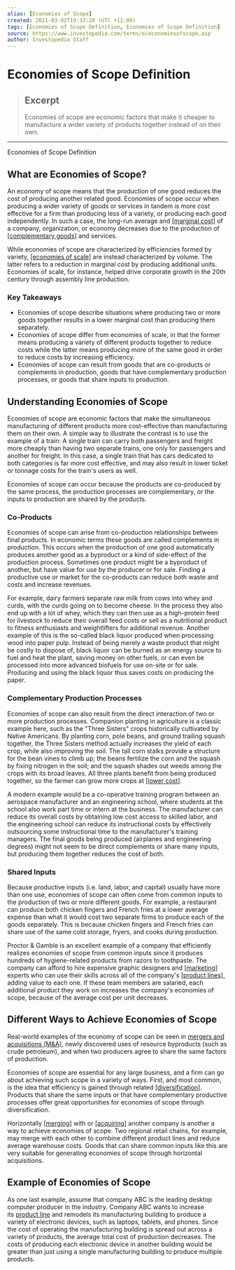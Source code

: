 ```yaml
---
alias: [Economies of Scope]
created: 2021-03-02T19:33:20 (UTC +11:00)
tags: [Economies of Scope Definition, Economies of Scope Definition]
source: https://www.investopedia.com/terms/e/economiesofscope.asp
author: Investopedia Staff
---
```


# Economies of Scope Definition

> ## Excerpt
> Economies of scope are economic factors that make it cheaper to manufacture a wider variety of products together instead of on their own.

---

Economies of Scope Definition
## What are Economies of Scope?

An economy of scope means that the production of one good reduces the cost of producing another related good. Economies of scope occur when producing a wider variety of goods or services in tandem is more cost effective for a firm than producing less of a variety, or producing each good independently. In such a case, the long-run average and [[marginal cost]](https://www.investopedia.com/terms/m/marginalcostofproduction.asp) of a company, organization, or economy decreases due to the production of [[complementary goods]](https://www.investopedia.com/terms/c/complement.asp) and services.

While economies of scope are characterized by efficiencies formed by variety, [[economies of scale]](https://www.investopedia.com/terms/e/economiesofscale.asp) are instead characterized by volume. The latter refers to a reduction in marginal cost by producing additional units. Economies of scale, for instance, helped drive corporate growth in the 20th century through assembly line production.

### Key Takeaways

-   Economies of scope describe situations where producing two or more goods together results in a lower marginal cost than producing them separately.
-   Economies of scope differ from economies of scale, in that the former means producing a variety of different products together to reduce costs while the latter means producing more of the same good in order to reduce costs by increasing efficiency.
-   Economies of scope can result from goods that are co-products or complements in production, goods that have complementary production processes, or goods that share inputs to production.

## Understanding Economies of Scope

Economies of scope are economic factors that make the simultaneous manufacturing of different products more cost-effective than manufacturing them on their own. A simple way to illustrate the contrast is to use the example of a train: A single train can carry both passengers and freight more cheaply than having two separate trains, one only for passengers and another for freight. In this case, a single train that has cars dedicated to both categories is far more cost effective, and may also result in lower ticket or tonnage costs for the train's users as well.

Economies of scope can occur because the products are co-produced by the same process, the production processes are complementary, or the inputs to production are shared by the products.

### Co-Products

Economies of scope can arise from co-production relationships between final products. In economic terms these goods are called complements in production. This occurs when the production of one good automatically produces another good as a byproduct or a kind of side-effect of the production process. Sometimes one product might be a byproduct of another, but have value for use by the producer or for sale. Finding a productive use or market for the co-products can reduce both waste and costs and increase revenues.

For example, dairy farmers separate raw milk from cows into whey and curds, with the curds going on to become cheese. In the process they also end up with a lot of whey, which they can then use as a high-protein feed for livestock to reduce their overall feed costs or sell as a nutritional product to fitness enthusiasts and weightlifters for additional revenue. Another example of this is the so-called black liquor produced when processing wood into paper pulp. Instead of being merely a waste product that might be costly to dispose of, black liquor can be burned as an energy source to fuel and heat the plant, saving money on other fuels, or can even be processed into more advanced biofuels for use on-site or for sale. Producing and using the black liquor thus saves costs on producing the paper.

### Complementary Production Processes

Economies of scope can also result from the direct interaction of two or more production processes. Companion planting in agriculture is a classic example here, such as the "Three Sisters" crops historically cultivated by Native Americans. By planting corn, pole beans, and ground trailing squash together, the Three Sisters method actually increases the yield of each crop, while also improving the soil. The tall corn stalks provide a structure for the bean vines to climb up; the beans fertilize the corn and the squash by fixing nitrogen in the soil; and the squash shades out weeds among the crops with its broad leaves. All three plants benefit from being produced together, so the farmer can grow more crops at [[lower cost]](https://www.investopedia.com/terms/l/low-cost-producer.asp).

A modern example would be a co-operative training program between an aerospace manufacturer and an engineering school, where students at the school also work part time or intern at the business. The manufacturer can reduce its overall costs by obtaining low cost access to skilled labor, and the engineering school can reduce its instructional costs by effectively outsourcing some instructional time to the manufacturer's training managers. The final goods being produced (airplanes and engineering degrees) might not seem to be direct complements or share many inputs, but producing them together reduces the cost of both.

### Shared Inputs

Because productive inputs (i.e. land, labor, and capital) usually have more than one use, economies of scope can often come from common inputs to the production of two or more different goods. For example, a restaurant can produce both chicken fingers and French fries at a lower average expense than what it would cost two separate firms to produce each of the goods separately. This is because chicken fingers and French fries can share use of the same cold storage, fryers, and cooks during production.

Proctor & Gamble is an excellent example of a company that efficiently realizes economies of scope from common inputs since it produces hundreds of hygiene-related products from razors to toothpaste. The company can afford to hire expensive graphic designers and [[marketing]](https://www.investopedia.com/terms/m/marketing.asp) experts who can use their skills across all of the company's [[product lines]](https://www.investopedia.com/terms/p/product-line.asp), adding value to each one. If these team members are salaried, each additional product they work on increases the company's economies of scope, because of the average cost per unit decreases.

## Different Ways to Achieve Economies of Scope

Real-world examples of the economy of scope can be seen in [mergers and acquisitions (M&A)](https://www.investopedia.com/terms/m/mergersandacquisitions.asp), newly discovered uses of resource byproducts (such as crude petroleum), and when two producers agree to share the same factors of production. 

Economies of scope are essential for any large business, and a firm can go about achieving such scope in a variety of ways. First, and most common, is the idea that efficiency is gained through related [[diversification]](https://www.investopedia.com/terms/d/diversification.asp). Products that share the same inputs or that have complementary productive processes offer great opportunities for economies of scope through diversification.

Horizontally [[merging]](https://www.investopedia.com/terms/m/merger.asp) with or [[acquiring]](https://www.investopedia.com/terms/a/acquisition.asp) another company is another a way to achieve economies of scope. Two regional retail chains, for example, may merge with each other to combine different product lines and reduce average warehouse costs. Goods that can share common inputs like this are very suitable for generating economies of scope through horizontal acquisitions.

## Example of Economies of Scope

As one last example, assume that company ABC is the leading desktop computer producer in the industry. Company ABC wants to increase its [product line](https://www.investopedia.com/terms/p/product-line.asp) and remodels its manufacturing building to produce a variety of electronic devices, such as laptops, tablets, and phones. Since the cost of operating the manufacturing building is spread out across a variety of products, the average total cost of production decreases. The costs of producing each electronic device in another building would be greater than just using a single manufacturing building to produce multiple products.
